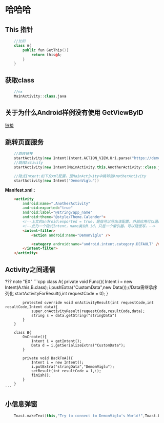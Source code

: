 # 哈哈哈

## This 指针
``` cpp
	//比如
	class A{
		public fun GetThis(){
			return this@A;
		}
	}
```

## 获取class

``` cpp
	//ex
	MainActivity::class.java
```

## 关于为什么Android样例没有使用 GetViewByID
[链接](https://blog.csdn.net/Patrick_yuxuan/article/details/140540733)

## 跳转页面服务
``` cpp
	//跳转链接
	startActivity(new Intent(Intent.ACTION_VIEW,Uri.parse("https://demonviglu.world")))
	//跳转Activity
	startActivity(new Intent(MainActivity.this,AnotherActivity::class.java))

	//隐式Intent:如下文xml配置，是MainActivity中跳转到AnotherActivity
	startActivity(new Intent("DemonViglu"))
```
**Manifest.xml :**

``` html
	<activity
		android:name=".AnotherActivity"
		android:exported="true"
		android:label="@string/app_name"
		android:theme="@style/Theme.Calender">
		<!--上文的android:exported = true，是指可以导出该配置，外部应用可以通过此内部信息跨应用调用此应用-->
		<!--此乃一个隐式Intent，name类似R.id，只是一个索引器，可以随便写，-->
		<intent-filter>
			<action android:name="DemonViglu" />

			<category android:name="android.intent.category.DEFAULT" />
		</intent-filter>
	</activity>
```

## Activity之间通信

??? note "EX"
	```cpp
		class A{
			private void Func(){
				Intent i = new Intent(A.this,B.class);
				i.pushExtra("CustomData",new Data());//Data需继承序列化
				startActivityForResult(i,int requestCode = 0);
			}

			protected override void onActivityResult(int requestCode,int resultCode,Intent data){
				super.onActivityResult(requestCode,resultCode,data);
				string s = data.getString("stringData")
			}
		}

		class B{
			OnCreate(){
				Intent i = getIntent();
				Data d = i.getSerializeExtra("CustomData");
			}

			private void BackToA(){
				Intent i = new Intent();
				i.putExtra("stringData","DemonViglu");
				setResult(int resultCode = 1,i);
				finish();
			}
		}
	```

## 小信息弹窗
``` kt
	Toast.makeText(this,"Try to connect to DemonViglu's World!",Toast.LENGTH_SHORT).show()
```

